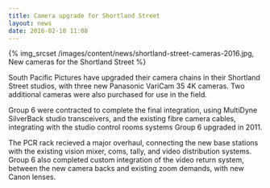```yaml
---
title: Camera upgrade for Shortland Street
layout: news
date: 2016-02-10 11:08
---
```


{% img_srcset /images/content/news/shortland-street-cameras-2016.jpg, New cameras for the Shortland Street %}

South Pacific Pictures have upgraded their camera chains in their Shortland
Street studios, with three new Panasonic VariCam 35 4K cameras. Two additional
cameras were also purchased for use in the field.

Group 6 were contracted to complete the final integration, using MultiDyne
SilverBack studio transceivers, and the existing fibre camera cables,
integrating with the studio control rooms systems Group 6 upgraded in 2011.

The PCR rack recieved a major overhaul, connecting the new base stations with
the existing vision mixer, coms, tally, and video distribution systems.
Group 6 also completed custom integration of the video return system, between
the new camera backs and existing zoom demands, with new Canon lenses.
